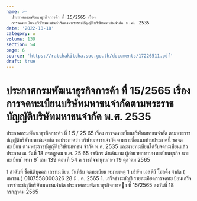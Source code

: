 ```yaml
---
name: >-
  ประกาศกรมพัฒนาธุรกิจการค้า ที่ 15/2565 เรื่อง
  การจดทะเบียนบริษัทมหาชนจำกัดตามพระราชบัญญัติบริษัทมหาชนจำกัด พ.ศ. 2535
date: '2022-10-18'
category: ค
volume: 139
section: 54
page: 6
source: 'https://ratchakitcha.soc.go.th/documents/17226511.pdf'
draft: true
---
```


# ประกาศกรมพัฒนาธุรกิจการค้า ที่ 15/2565 เรื่อง การจดทะเบียนบริษัทมหาชนจำกัดตามพระราชบัญญัติบริษัทมหาชนจำกัด พ.ศ. 2535

ประกาศกรมพัฒนาธุรกิจการค้า ที่ 1 5 / 25 65 เรื่อง การจดทะเบียนบริษัทมหาชนจำกัด ตามพระราชบัญญัติบริษัทมหาชนจากัด ขอประกาศว่า บริษัทมหาชนจำกัด ตามรายชื่อแนบท้ายประกาศนี้ ขอจดทะเบียน ตามพระราชบัญญัติบริษัทมหาชน จำกัด พ.ศ. 2535 และนายทะเบียนได้รับจดทะเบียนแล้ว ประกาศ ณ วันที่ 18 กรกฎาคม พ.ศ. 25 65 รชนีกร ดำเด่นงาม ผู้อำนวยการกองทะเบียนธุรกิจ นายทะเบียน ้ หนา 6 ่ เลม 139 ตอนที่ 54 ค ราชกิจจานุเบกษา 19 ตุลาคม 2565

1 ลําดับที่ ชื่อนิติบุคคล เลขทะเบียน วันที่รับ จดทะเบียน หมายเหตุ 1 บริษัท เอสพีวี โฮลดิ้ง จํากัด ( มหาชน ) 0107558000326 28 มี . ค. 2565 1. เสร็จชําระบัญชี รายละเอียดการจดทะเบียนเสร็จการชําระบัญชีบริษัทมหาชนจํากัด ประกาศกรมพัฒนาธุรกิจการคา ที่ 15/2565 ลงวันที่ 18 กรกฎาคม 2565
